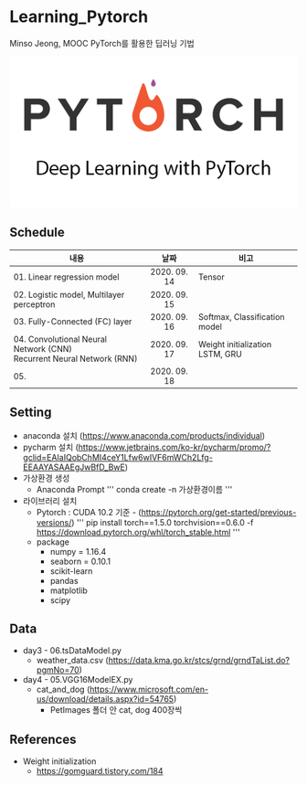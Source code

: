 # Learning_Pytorch
 Minso Jeong, MOOC PyTorch를 활용한 딥러닝 기법
 
![pytorch_main](./pytorch_main.png)

## Schedule
|          내용         |   날짜     |   비고   |
| -------------------------------- |:---------------:|--------------------------|
|01. Linear regression model | 2020. 09. 14 | Tensor |
|02. Logistic model, Multilayer perceptron | 2020. 09. 15 ||
|03. Fully-Connected (FC) layer| 2020. 09. 16 | Softmax, Classification model |
|04. Convolutional Neural Network (CNN) <br/>   Recurrent Neural Network (RNN) | 2020. 09. 17 | Weight initialization <br/> LSTM, GRU |
|05. | 2020. 09. 18 ||

## Setting
* anaconda 설치 (https://www.anaconda.com/products/individual)
* pycharm 설치 (https://www.jetbrains.com/ko-kr/pycharm/promo/?gclid=EAIaIQobChMI4ceY1Lfw6wIVF6mWCh2Lfg-EEAAYASAAEgJwBfD_BwE)
* 가상환경 생성
    * Anaconda Prompt
    '''
    conda create -n 가상환경이름
    '''
* 라이브러리 설치
    * Pytorch : CUDA 10.2 기준 - (https://pytorch.org/get-started/previous-versions/)
    '''
    pip install torch==1.5.0 torchvision==0.6.0 -f https://download.pytorch.org/whl/torch_stable.html
    '''
    * package
        * numpy = 1.16.4
        * seaborn = 0.10.1
        * scikit-learn
        * pandas
        * matplotlib
        * scipy        
     
## Data
* day3 - 06.tsDataModel.py
    * weather_data.csv (https://data.kma.go.kr/stcs/grnd/grndTaList.do?pgmNo=70)
* day4 - 05.VGG16ModelEX.py
    * cat_and_dog (https://www.microsoft.com/en-us/download/details.aspx?id=54765)
        * PetImages 폴더 안 cat, dog 400장씩


## References
* Weight initialization
    * https://gomguard.tistory.com/184
